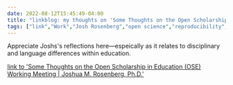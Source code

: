 ---date: 2022-08-12T15:45:49-04:00title: "linkblog: my thoughts on 'Some Thoughts on the Open Scholarship in Education (OSE) Working Meeting | Joshua M. Rosenberg, Ph.D.'"tags: ["link","Work","Josh Rosenberg","open science","reproducibility","education","research"]---Appreciate Joshs's reflections here—espeically as it relates to disciplinary and language differences within education. [link to 'Some Thoughts on the Open Scholarship in Education (OSE) Working Meeting | Joshua M. Rosenberg, Ph.D.'](https://joshuamrosenberg.com/post/2022/08/12/some-thoughts-on-the-open-scholarship-in-education-ose-working-meeting/)